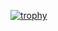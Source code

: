 [![trophy](https://github-profile-trophy.vercel.app/?username=AlonVDev)](https://github.com/ryo-ma/github-profile-trophy)
